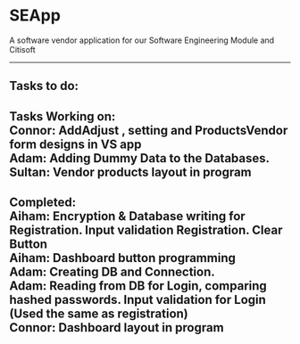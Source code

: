 # SEApp
A software vendor application for our Software Engineering Module and Citisoft

-------------------------------------------------------------------------------------------------------------
**Tasks to do:**<br>
-------------------------------------------------------------------------------------------------------------
**Tasks Working on:**<br>
Connor: AddAdjust , setting and ProductsVendor form designs in VS app<br>
Adam: Adding Dummy Data to the Databases.<br>
Sultan: Vendor products layout in program<br>
-------------------------------------------------------------------------------------------------------------
**Completed:** <br>
Aiham: Encryption & Database writing for Registration. Input validation Registration. Clear Button <br>
Aiham: Dashboard button programming<br>
Adam: Creating DB and Connection. <br>
Adam: Reading from DB for Login, comparing hashed passwords. Input validation for Login (Used the same as registration) <br>
Connor: Dashboard layout in program <br>
-------------------------------------------------------------------------------------------------------------
